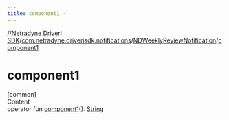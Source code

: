 ```yaml
---
title: component1 -
---
```

//[Netradyne Driveri SDK](../../index.md)/[com.netradyne.driverisdk.notifications](../index.md)/[NDWeeklyReviewNotification](index.md)/[component1](component1.md)



# component1  
[common]  
Content  
operator fun [component1](component1.md)(): [String](https://kotlinlang.org/api/latest/jvm/stdlib/kotlin/-string/index.html)  



